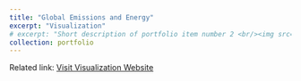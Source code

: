 ```yaml
---
title: "Global Emissions and Energy"
excerpt: "Visualization"
# excerpt: "Short description of portfolio item number 2 <br/><img src='/images/500x300.png'>"
collection: portfolio
---
```


<!-- This is an item in your portfolio. It can be have images or nice text. If you name the file .md, it will be parsed as markdown. If you name the file .html, it will be parsed as HTML.  -->
Related link: [Visit Visualization Website](https://public.flourish.studio/story/2374100/)